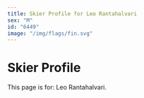 ```yaml
---
title: Skier Profile for Leo Rantahalvari
sex: "M"
id: "6449"
image: "/img/flags/fin.svg" 
---
```


# Skier Profile

This page is for: Leo Rantahalvari.
    